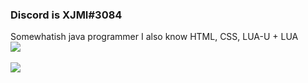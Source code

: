 ### Discord is XJMI#3084
Somewhatish java programmer 
I also know HTML, CSS, LUA-U + LUA
<br>
![ ](https://komarev.com/ghpvc/?username=XJMI&style=flat-square&color=black)
</br>
<br>
![ ](https://github-readme-stats.vercel.app/api/top-langs/?username=XJMI&theme=dark&show_icons=true)
<!--
**XJMI/XJMI** is a ✨ _special_ ✨ repository because its `README.md` (this file) appears on your GitHub profile.
